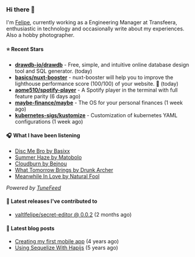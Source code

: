 ### Hi there 👋

I'm [Felipe](https://felipevm.com), currently working as a Engineering Manager at Transfeera, enthusiastic in technology and occasionally write about my experiences. Also a hobby photographer.

#### ⭐ Recent Stars
- **[drawdb-io/drawdb](https://github.com/drawdb-io/drawdb)** - Free, simple, and intuitive online database design tool and SQL generator. (today)
- **[basics/nuxt-booster](https://github.com/basics/nuxt-booster)** - nuxt-booster will help you to improve the lighthouse performance score (100/100) of your website. 🚀 (today)
- **[aome510/spotify-player](https://github.com/aome510/spotify-player)** - A Spotify player in the terminal with full feature parity (6 days ago)
- **[maybe-finance/maybe](https://github.com/maybe-finance/maybe)** - The OS for your personal finances (1 week ago)
- **[kubernetes-sigs/kustomize](https://github.com/kubernetes-sigs/kustomize)** - Customization of kubernetes YAML configurations (1 week ago)

#### 🎧 What I have been listening
- [Disc Me Bro by Basixx](https://open.spotify.com/track/6eoPPAY4pQ3w1Gvt2fMt7Q)
- [Summer Haze by Matobolo](https://open.spotify.com/track/1Rpb9M4NAROfBsuw0QAkUR)
- [Cloudburn by Bejnou](https://open.spotify.com/track/1V5Au2ZdUnvXEoVSaNjqyQ)
- [What Tomorrow Brings by Drunk Archer](https://open.spotify.com/track/2faQoV4rpd3K9BxwbPbwYO)
- [Meanwhile In Love by Natural Fool](https://open.spotify.com/track/6oCEqsNJj9RW1Kr3p3U4Dn)

_Powered by [TuneFeed](https://tunefeed.app?ref=valtlfelipe-gh-profile)_ 

#### 🚀 Latest releases I've contributed to


- [valtlfelipe/secret-editor @ 0.0.2](https://github.com/valtlfelipe/secret-editor/releases/tag/0.0.2) (2 months ago)

#### 📄 Latest blog posts
- [Creating my first mobile app](https://felipevm.com/posts/creating-my-first-mobile-app/) (4 years ago)
- [Using Sequelize With Hapijs](https://felipevm.com/posts/using-sequelize-with-hapijs/) (5 years ago)
